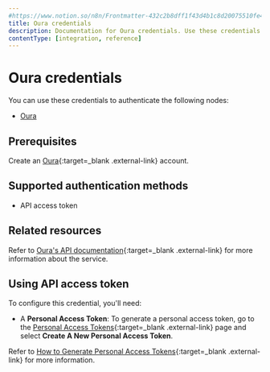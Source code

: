 ```yaml
---
#https://www.notion.so/n8n/Frontmatter-432c2b8dff1f43d4b1c8d20075510fe4
title: Oura credentials
description: Documentation for Oura credentials. Use these credentials to authenticate Oura in n8n, a workflow automation platform.
contentType: [integration, reference]
---
```


# Oura credentials

You can use these credentials to authenticate the following nodes:

- [Oura](/integrations/builtin/app-nodes/n8n-nodes-base.oura/)

## Prerequisites

Create an [Oura](https://ouraring.com/developer){:target=_blank .external-link} account.

## Supported authentication methods

- API access token

## Related resources

Refer to [Oura's API documentation](https://cloud.ouraring.com/v2/docs){:target=_blank .external-link} for more information about the service.

## Using API access token

To configure this credential, you'll need:

- A **Personal Access Token**: To generate a personal access token, go to the [Personal Access Tokens](https://cloud.ouraring.com/personal-access-tokens){:target=_blank .external-link} page and select **Create A New Personal Access Token**.

Refer to [How to Generate Personal Access Tokens](https://support.ouraring.com/hc/en-us/articles/4415266939155-The-Oura-API#h_01H5B94SP4P9YHG9ZKN1H69E7Z){:target=_blank .external-link} for more information.

